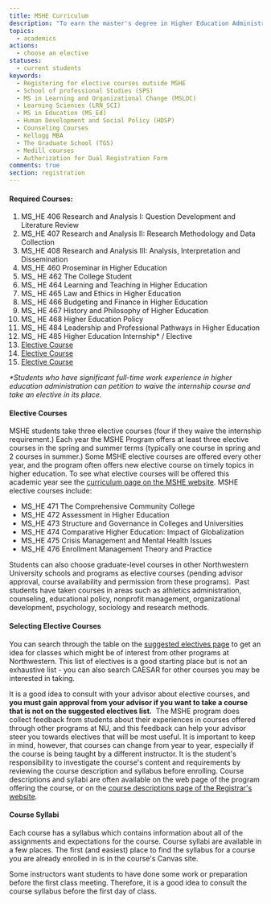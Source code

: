 ```yaml
---
title: MSHE Curriculum
description: "To earn the master's degree in Higher Education Administration and Policy students must complete 15 graduate level courses, including core courses and electives."
topics:
  - academics
actions:
  - choose an elective
statuses:
  - current students
keywords:
  - Registering for elective courses outside MSHE
  - School of professional Studies (SPS)
  - MS in Learning and Organizational Change (MSLOC)
  - Learning Sciences (LRN_SCI)
  - MS in Education (MS_Ed)
  - Human Development and Social Policy (HDSP)
  - Counseling Courses
  - Kellogg MBA
  - The Graduate School (TGS)
  - Medill courses
  - Authorization for Dual Registration Form
comments: true
section: registration
---
```



#### Required Courses:

1. MS_HE 406 Research and Analysis I: Question Development and Literature Review
2. MS_HE 407 Research and Analysis II: Research Methodology and Data Collection
3. MS_HE 408 Research and Analysis III: Analysis, Interpretation and Dissemination
4. MS_HE 460 Proseminar in Higher Education
5. MS_ HE 462 The College Student
6. MS_ HE 464 Learning and Teaching in Higher Education
7. MS_ HE 465 Law and Ethics in Higher Education
8. MS_ HE 466 Budgeting and Finance in Higher Education
9. MS_ HE 467 History and Philosophy of Higher Education
10. MS_ HE 468 Higher Education Policy
11. MS_ HE 484 Leadership and Professional Pathways in Higher Education
12. MS_ HE 485 Higher Education Internship\* / Elective
13. [Elective Course](#electives)
14. [Elective Course](#electives)
15. [Elective Course](#electives)


*\*Students who have significant full-time work experience in higher education administration can petition to waive the internship course and take an elective in its place.*

#### Elective Courses

MSHE students take three elective courses (four if they waive the internship requirement.) Each year the MSHE Program offers at least three elective courses in the spring and summer terms (typically one course in spring and 2 courses in summer.) Some MSHE elective courses are offered every other year, and the program often offers new elective course on timely topics in higher education. To see what elective courses will be offered this academic year see the [curriculum page on the MSHE website](http://www.sesp.northwestern.edu/higher-education/curriculum/index.html). MSHE elective courses include:

* MS_HE 471 The Comprehensive Community College
* MS_HE 472 Assessment in Higher Education
* MS_HE 473 Structure and Governance in Colleges and Universities
* MS_HE 474 Comparative Higher Education: Impact of Globalization
* MS_HE 475 Crisis Management and Mental Health Issues
* MS_HE 476 Enrollment Management Theory and Practice


Students can also choose graduate-level courses in other Northwestern University schools and programs as elective courses (pending advisor approval, course availability and permission from these programs).&nbsp; Past students have taken courses in areas such as athletics administration, counseling, educational policy, nonprofit management, organizational development, psychology, sociology and research methods.

#### Selecting Elective Courses

You can search through the table on the [suggested electives page](/info/suggested-reading.html) to get an idea for classes which might be of interest from other programs at Northwestern. This list of electives is a good starting place but is not an exhaustive list - you can also search CAESAR for other courses you may be interested in taking.&nbsp;

It is a good idea to consult with your advisor about elective courses, and **you must gain approval from your advisor if you want to take a course that is not on the suggested electives list.**&nbsp; The MSHE program does collect feedback from students about their experiences in courses offered through other programs at NU, and this feedback can help your advisor steer you towards electives that will be most useful. It is important to keep in mind, however, that courses can change from year to year, especially if the course is being taught by a different instructor. It is the student's responsibility to investigate the course's content and requirements by reviewing the course description and syllabus before enrolling. Course descriptions and syllabi are often available on the web page of the program offering the course, or on the [course descriptions page of the Registrar's website](http://www.northwestern.edu/class-descriptions/).

#### Course Syllabi

Each course has a syllabus which contains information about all of the assignments and expectations for the course. Course syllabi are available in a few places. The first (and easiest) place to find the syllabus for a course you are already enrolled in is in the course's Canvas site.&nbsp;

Some instructors want students to have done some work or preparation before the first class meeting. Therefore, it is a good idea to consult the course syllabus before the first day of class.